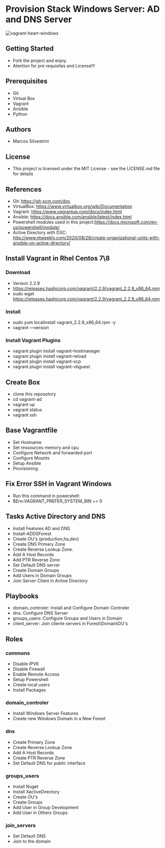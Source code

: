 # Provision Stack Windows Server: AD and DNS Server
![vagrant-heart-windows](https://user-images.githubusercontent.com/62715900/95867284-5d0a7800-0d3f-11eb-8bf3-0e48db6efd19.jpg)


## Getting Started

- Fork the project and enjoy.
- Atention for pre requisites and License!!!

## Prerequisites

- Git
- Virtual Box
- Vagrant
- Ansible
- Python

## Authors

- Marcos Silvestrini

## License

- This project is licensed under the MIT License - see the LICENSE.md file for details

## References

- Git: <https://git-scm.com/doc>
- VirtualBox: <https://www.virtualbox.org/wiki/Documentation>
- Vagrant: <https://www.vagrantup.com/docs/index.html>
- Ansible: <https://docs.ansible.com/ansible/latest/index.html>
- Powershell modules used in this project:<https://docs.microsoft.com/en-us/powershell/module/>
- Active Directory with DSC: <http://www.ntweekly.com/2020/08/28/create-organizational-units-with-ansible-on-active-directory/>

## Install Vagrant in Rhel Centos 7\8

### Download

- Version 2.2.9
- <https://releases.hashicorp.com/vagrant/2.2.9/vagrant_2.2.9_x86_64.rpm>
- sudo wget <https://releases.hashicorp.com/vagrant/2.2.9/vagrant_2.2.9_x86_64.rpm>

### Install

- sudo yum localinstall vagrant_2.2.9_x86_64.rpm -y
- vagrant ––version

### Install Vagrant Plugins

- vagrant plugin install vagrant-hostmanager
- vagrant plugin install vagrant-reload
- vagrant plugin install vagrant-scp
- vagrant plugin install vagrant-vbguest

## Create Box

- clone this reposotory
- cd vagrant-ad
- vagrant up
- vagrant status
- vagrant ssh

## Base Vagrantfile

- Set Hostname
- Set ressources memory and cpu
- Configure Network and forwarded port
- Configure Mounts
- Setup Ansible
- Provisioning

## Fix Error SSH in Vagrant Windows

- Run this command in powershell:
- $Env:VAGRANT_PREFER_SYSTEM_BIN += 0

## Tasks Active Directory and DNS

- Install Features AD and DNS
- Install-ADDSForest
- Create OU's (production,ha,dev)
- Create DNS Primary Zone
- Create Reverse Lookup Zone.
- Add A Host Records
- Add PTR Reverse Zone
- Set Default DNS server
- Create Domain Groups
- Add Users in Domain Groups
- Join Server Client in Active Directory

## Playbooks

- domain_controler: Install and Configure Domain Controler
- dns: Configure DNS Server
- groups_users: Configure Groups and Users in Domain
- client_server: Join cliente servers in Forest\Domain\OU's

## Roles

### commons

- Disable IPV6
- Disable Firewall
- Enable Remote Access
- Setup Powershell
- Create local users
- Install Packages

### domain_controler

- Install Windows Server Features
- Create new Windows Domain in a New Forest

### dns

- Create Primary Zone
- Create Reverse Lookup Zone
- Add A Host Records
- Create PTR Reverse Zone
- Set Default DNS for public interface

### groups_users

- Install Nuget
- Install XactiveDirectory
- Create OU's
- Create Groups
- Add User in Group Development
- Add User in Others Groups

### join_servers

- Set Default DNS
- Join to the domain
